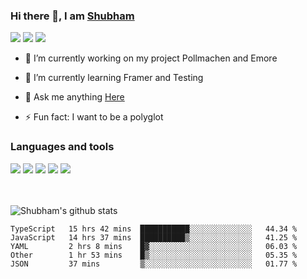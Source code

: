 ### Hi there 👋, I am <a href="https://shubhski.dev/" target="_blank">Shubham</a>

<a href="https://twitter.com/shubhski" target="_blank"><img src="https://img.icons8.com/color/48/000000/twitter.png"/></a>
<a href="https://www.linkedin.com/in/shubhski/" target="_blank"><img src="https://img.icons8.com/fluent/48/000000/linkedin.png"/></a>
<a href="mailto:shubham88ingh@gmail.com"><img src="https://img.icons8.com/ios/48/000000/important-mail.png"/></a>

- 🔭 I’m currently working on  my project Pollmachen and Emore
- 🌱 I’m currently learning Framer and Testing 

- 💬 Ask me anything [Here](https://github.com/shubhsk88/shubhsk88/issues)
- ⚡ Fun fact: I want to be a polyglot 

### Languages and tools


<div>
<img src="https://img.icons8.com/plasticine/48/000000/react.png"/>
<img src="https://img.icons8.com/color/48/000000/graphql.png"/>
<img src="https://img.icons8.com/color/48/000000/javascript.png"/>
<img src="https://img.icons8.com/color/48/000000/mongodb.png"/>
<img src="https://img.icons8.com/color/48/000000/nodejs.png"/>
</div>
<br/>
<br/>


![Shubham's github stats](https://github-readme-stats.vercel.app/api?username=shubhsk88&count_private=true&theme=theme=radical)

<!--START_SECTION:waka-->
```text
TypeScript   15 hrs 42 mins  ███████████░░░░░░░░░░░░░░   44.34 % 
JavaScript   14 hrs 37 mins  ██████████▒░░░░░░░░░░░░░░   41.25 % 
YAML         2 hrs 8 mins    █▓░░░░░░░░░░░░░░░░░░░░░░░   06.03 % 
Other        1 hr 53 mins    █▒░░░░░░░░░░░░░░░░░░░░░░░   05.35 % 
JSON         37 mins         ▒░░░░░░░░░░░░░░░░░░░░░░░░   01.77 % 
```
<!--END_SECTION:waka-->



